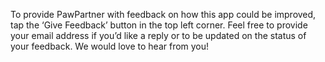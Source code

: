 To provide PawPartner with feedback on how this app could be improved, tap the ‘Give Feedback’ button in the top left corner. Feel free to provide your email address if you’d like a reply or to be updated on the status of your feedback. We would love to hear from you!